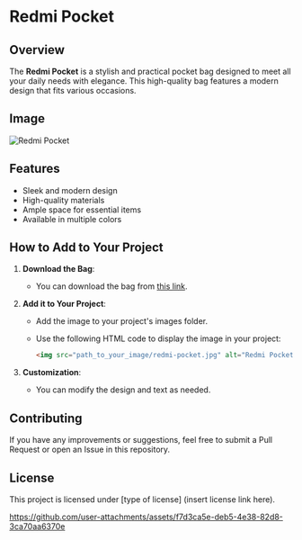 # Redmi Pocket

## Overview

The **Redmi Pocket** is a stylish and practical pocket bag designed to meet all your daily needs with elegance. This high-quality bag features a modern design that fits various occasions.

## Image

![Redmi Pocket](path_to_your_image/redmi-pocket.jpg)

## Features

- Sleek and modern design
- High-quality materials
- Ample space for essential items
- Available in multiple colors

## How to Add to Your Project

1. **Download the Bag**:
   - You can download the bag from [this link](insert_download_link_here).

2. **Add it to Your Project**:
   - Add the image to your project's images folder.
   - Use the following HTML code to display the image in your project:

     ```html
     <img src="path_to_your_image/redmi-pocket.jpg" alt="Redmi Pocket">
     ```

3. **Customization**:
   - You can modify the design and text as needed.

## Contributing

If you have any improvements or suggestions, feel free to submit a Pull Request or open an Issue in this repository.

## License

This project is licensed under [type of license] (insert license link here).




https://github.com/user-attachments/assets/f7d3ca5e-deb5-4e38-82d8-3ca70aa6370e


